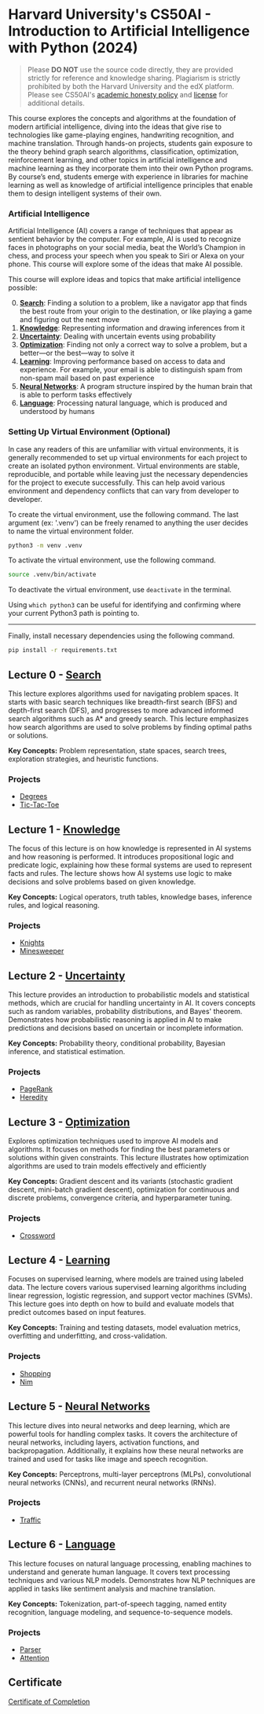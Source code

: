 # Harvard University's CS50AI - Introduction to Artificial Intelligence with Python (2024)

> Please <strong>DO NOT</strong> use the source code directly, they are provided strictly for reference and knowledge sharing. Plagiarism is strictly prohibited by both the Harvard University and the edX platform. Please see CS50AI's [academic honesty policy](https://cs50.harvard.edu/ai/2024/honesty/) and [license](https://cs50.harvard.edu/ai/2024/license/) for additional details.

This course explores the concepts and algorithms at the foundation of modern artificial intelligence, diving into the ideas that give rise to technologies like game-playing engines, handwriting recognition, and machine translation. Through hands-on projects, students gain exposure to the theory behind graph search algorithms, classification, optimization, reinforcement learning, and other topics in artificial intelligence and machine learning as they incorporate them into their own Python programs. By course’s end, students emerge with experience in libraries for machine learning as well as knowledge of artificial intelligence principles that enable them to design intelligent systems of their own.

### Artificial Intelligence

Artificial Intelligence (AI) covers a range of techniques that appear as sentient behavior by the computer. For example, AI is used to recognize faces in photographs on your social media, beat the World’s Champion in chess, and process your speech when you speak to Siri or Alexa on your phone. This course will explore some of the ideas that make AI possible.

This course will explore ideas and topics that make artificial intelligence possible:

0. **[Search](#lecture-0---search)**: Finding a solution to a problem, like a navigator app that finds the best route from your origin to the destination, or like playing a game and figuring out the next move
1. **[Knowledge](#lecture-1---knowledge)**: Representing information and drawing inferences from it
2. **[Uncertainty](#lecture-2---uncertainty)**: Dealing with uncertain events using probability
3. **[Optimization](#lecture-3---optimization)**: Finding not only a correct way to solve a problem, but a better—or the best—way to solve it
4. **[Learning](#lecture-4---learning)**: Improving performance based on access to data and experience. For example, your email is able to distinguish spam from non-spam mail based on past experience
5. **[Neural Networks](#lecture-5---neural-networks)**: A program structure inspired by the human brain that is able to perform tasks effectively
6. **[Language](#lecture-6---language)**: Processing natural language, which is produced and understood by humans

### Setting Up Virtual Environment (Optional)
In case any readers of this are unfamiliar with virtual environments, it is generally recommended to set up virtual environments for each project to create an isolated python environment. Virtual environments are stable, reproducible, and portable while leaving just the necessary dependencies for the project to execute successfully. This can help avoid various environment and dependency conflicts that can vary from developer to developer.

To create the virtual environment, use the following command. The last argument (ex: '.venv') can be freely renamed to anything the user decides to name the virtual environment folder.

```bash
python3 -m venv .venv
```

To activate the virtual environment, use the following command.
```bash
source .venv/bin/activate
```

To deactivate the virtual environment, use `deactivate` in the terminal.

Using `which python3` can be useful for identifying and confirming where your current Python3 path is pointing to.

---
Finally, install necessary dependencies using the following command.
```bash
pip install -r requirements.txt
```


## Lecture 0 - [Search](00-Search)

This lecture explores algorithms used for navigating problem spaces. It starts with basic search techniques like breadth-first search (BFS) and depth-first search (DFS), and progresses to more advanced informed search algorithms such as A* and greedy search. This lecture emphasizes how search algorithms are used to solve problems by finding optimal paths or solutions.

**Key Concepts:** Problem representation, state spaces, search trees, exploration strategies, and heuristic functions.

### Projects

- [Degrees](00-search/projects/degrees/degrees.py)
- [Tic-Tac-Toe](00-search/projects/tictactoe/tictactoe.py)


## Lecture 1 - [Knowledge](01-Knowledge)

The focus of this lecture is on how knowledge is represented in AI systems and how reasoning is performed. It introduces propositional logic and predicate logic, explaining how these formal systems are used to represent facts and rules. The lecture shows how AI systems use logic to make decisions and solve problems based on given knowledge.

**Key Concepts:** Logical operators, truth tables, knowledge bases, inference rules, and logical reasoning.

### Projects

- [Knights](01-knowledge/projects/knights/logic.py)
- [Minesweeper](01-knowledge/projects/minesweeper/minesweeper.py)

## Lecture 2 - [Uncertainty](02-Uncertainty)

This lecture provides an introduction to probabilistic models and statistical methods, which are crucial for handling uncertainty in AI. It covers concepts such as random variables, probability distributions, and Bayes' theorem. Demonstrates how probabilistic reasoning is applied in AI to make predictions and decisions based on uncertain or incomplete information.

**Key Concepts:** Probability theory, conditional probability, Bayesian inference, and statistical estimation.

### Projects

- [PageRank](02-uncertainty/projects/pagerank/pagerank.py)
- [Heredity](02-Uncertainty/projects/heredity/heredity.py)

## Lecture 3 - [Optimization](03-Optimization)

Explores optimization techniques used to improve AI models and algorithms. It focuses on methods for finding the best parameters or solutions within given constraints. This lecture illustrates how optimization algorithms are used to train models effectively and efficiently

**Key Concepts:** Gradient descent and its variants (stochastic gradient descent, mini-batch gradient descent), optimization for continuous and discrete problems, convergence criteria, and hyperparameter tuning.

### Projects

- [Crossword](03-Optimization/projects/crossword/crossword.py)

## Lecture 4 - [Learning](04-Learning)

Focuses on supervised learning, where models are trained using labeled data. The lecture covers various supervised learning algorithms including linear regression, logistic regression, and support vector machines (SVMs). This lecture goes into depth on how to build and evaluate models that predict outcomes based on input features.

**Key Concepts:** Training and testing datasets, model evaluation metrics, overfitting and underfitting, and cross-validation.

### Projects

- [Shopping](04-Learning/projects/shopping/shopping.py)
- [Nim](04-Learning/projects/nim/nim.py)

## Lecture 5 - [Neural Networks](05-Neural-Networks)

This lecture dives into neural networks and deep learning, which are powerful tools for handling complex tasks. It covers the architecture of neural networks, including layers, activation functions, and backpropagation. Additionally, it explains how these neural networks are trained and used for tasks like image and speech recognition.

**Key Concepts:** Perceptrons, multi-layer perceptrons (MLPs), convolutional neural networks (CNNs), and recurrent neural networks (RNNs).

### Projects

- [Traffic](05-Neural-Networks/projects/traffic/traffic.py)

## Lecture 6 - [Language](06-Language)

This lecture focuses on natural language processing, enabling machines to understand and generate human language. It covers text processing techniques and various NLP models. Demonstrates how NLP techniques are applied in tasks like sentiment analysis and machine translation.

**Key Concepts:** Tokenization, part-of-speech tagging, named entity recognition, language modeling, and sequence-to-sequence models.

### Projects

- [Parser](06-Language/projects/parser/parser.py)
- [Attention](06-Language/projects/attention/mask.py)

## Certificate
[Certificate of Completion](https://cs50.harvard.edu/certificates/)
